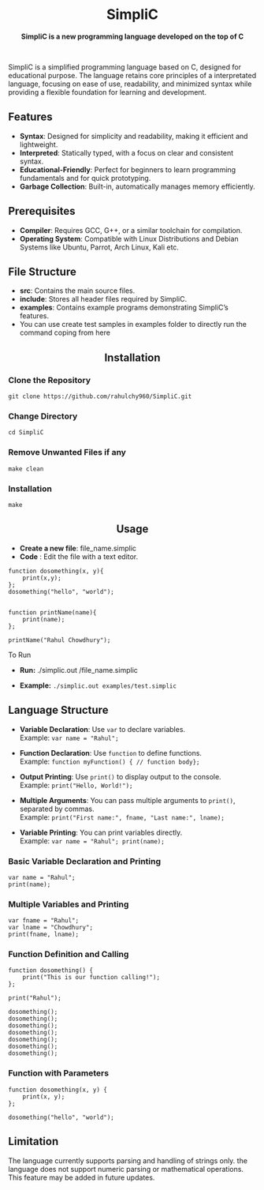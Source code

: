 <h1 align="center">SimpliC</h1>
</p>
<p align="center">
  <b>SimpliC is a new programming language developed on the top of C</b>
</p>
<br>
<p>SimpliC is a simplified programming language based on C, designed for educational purpose. The language retains core principles of a interpretated language, focusing on ease of use, readability, and minimized syntax while providing a flexible foundation for learning and development.</p>


## Features

- **Syntax**: Designed for simplicity and readability, making it efficient and lightweight.
- **Interpreted**: Statically typed, with a focus on clear and consistent syntax.
- **Educational-Friendly**: Perfect for beginners to learn programming fundamentals and for quick prototyping.
- **Garbage Collection**: Built-in, automatically manages memory efficiently.


## Prerequisites

- **Compiler**: Requires GCC, G++, or a similar toolchain for compilation.
- **Operating System**: Compatible with Linux Distributions and Debian Systems like Ubuntu, Parrot, Arch Linux, Kali etc.

## File Structure

- **src**: Contains the main source files.
- **include**: Stores all header files required by SimpliC.
- **examples**: Contains example programs demonstrating SimpliC’s features.
- You can use create test samples in examples folder to directly run the command coping from here


<h2 align="center">Installation</h2>

### Clone the Repository
```
git clone https://github.com/rahulchy960/SimpliC.git
```
### Change Directory
```
cd SimpliC
```
### Remove Unwanted Files if any
```
make clean
```
### Installation
``` 
make
```

<h2 align="center">Usage</h2>

- **Create a new file**: file_name.simplic
- **Code** : Edit the file with a text editor.

```
function dosomething(x, y){
    print(x,y);
};
dosomething("hello", "world");


function printName(name){
    print(name);
};

printName("Rahul Chowdhury");

```

<p align="left">To Run </p>

- **Run:** ./simplic.out <filepath>/file_name.simplic

- **Example:** ```./simplic.out examples/test.simplic```


## Language Structure

- **Variable Declaration**: Use `var` to declare variables.  
  Example: `var name = "Rahul";`

- **Function Declaration**: Use `function` to define functions.  
  Example: `function myFunction() { // function body};`
- **Output Printing**: Use `print()` to display output to the console.  
  Example: `print("Hello, World!");`

- **Multiple Arguments**: You can pass multiple arguments to `print()`, separated by commas.  
  Example: `print("First name:", fname, "Last name:", lname);`

- **Variable Printing**: You can print variables directly.  
  Example: `var name = "Rahul"; print(name);`

### Basic Variable Declaration and Printing

```
var name = "Rahul";
print(name);
```

### Multiple Variables and Printing

```
var fname = "Rahul";
var lname = "Chowdhury";
print(fname, lname);
```

### Function Definition and Calling

```
function dosomething() {
    print("This is our function calling!");
};

print("Rahul");

dosomething();
dosomething();
dosomething();
dosomething();
dosomething();
dosomething();
dosomething();
```

### Function with Parameters

```
function dosomething(x, y) {
    print(x, y);
};

dosomething("hello", "world");
```

## Limitation

The language currently supports parsing and handling of strings only.  the language does not support numeric parsing or mathematical operations. This feature may be added in future updates.